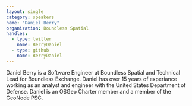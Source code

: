 ```yaml
---
layout: single
category: speakers
name: "Daniel Berry"
organization: Boundless Spatial
handles:
  - type: twitter
    name: BerryDaniel
  - type: github
    name: BerryDaniel
---
```


Daniel Berry is a Software Engineer at Boundless Spatial and Technical Lead for Boundless Exchange. Daniel has over 15 years of experiance working as an analyst and engineer with the United States Department of Defense. Daniel is an OSGeo Charter member and a member of the GeoNode PSC.
